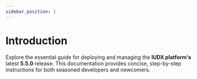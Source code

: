 ```yaml
---
sidebar_position: 1
---
```


# Introduction

Explore the essential guide for deploying and managing the **IUDX platform's** latest **5.5.0** release. This documentation provides concise, step-by-step instructions for both seasoned developers and newcomers.
